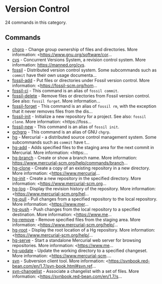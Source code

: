 # Version Control

24 commands in this category.

## Commands

- [chgrp](./chgrp.md) - Change group ownership of files and directories. More information: <https://www.gnu.org/software/cor...
- [cvs](./cvs.md) - Concurrent Versions System, a revision control system. More information: <https://manned.org/cvs>.
- [fossil](./fossil.md) - Distributed version control system. Some subcommands such as `commit` have their own usage documenta...
- [fossil-add](./fossil-add.md) - Put files or directories under Fossil version control. More information: <https://fossil-scm.org/hom...
- [fossil-ci](./fossil-ci.md) - This command is an alias of `fossil commit`.
- [fossil-delete](./fossil-delete.md) - Remove files or directories from Fossil version control. See also: `fossil forget`. More information...
- [fossil-forget](./fossil-forget.md) - This command is an alias of `fossil rm`, with the exception that it never removes files from the dis...
- [fossil-init](./fossil-init.md) - Initialize a new repository for a project. See also: `fossil clone`. More information: <https://foss...
- [fossil-new](./fossil-new.md) - This command is an alias of `fossil init`.
- [gchgrp](./gchgrp.md) - This command is an alias of GNU `chgrp`.
- [hg](./hg.md) - Mercurial - a distributed source control management system. Some subcommands such as `commit` have t...
- [hg-add](./hg-add.md) - Adds specified files to the staging area for the next commit in Mercurial. More information: <https:...
- [hg-branch](./hg-branch.md) - Create or show a branch name. More information: <https://www.mercurial-scm.org/help/commands/branch>...
- [hg-clone](./hg-clone.md) - Create a copy of an existing repository in a new directory. More information: <https://www.mercurial...
- [hg-init](./hg-init.md) - Create a new repository in the specified directory. More information: <https://www.mercurial-scm.org...
- [hg-log](./hg-log.md) - Display the revision history of the repository. More information: <https://www.mercurial-scm.org/hel...
- [hg-pull](./hg-pull.md) - Pull changes from a specified repository to the local repository. More information: <https://www.mer...
- [hg-push](./hg-push.md) - Push changes from the local repository to a specified destination. More information: <https://www.me...
- [hg-remove](./hg-remove.md) - Remove specified files from the staging area. More information: <https://www.mercurial-scm.org/help/...
- [hg-root](./hg-root.md) - Display the root location of a Hg repository. More information: <https://www.mercurial-scm.org/help/...
- [hg-serve](./hg-serve.md) - Start a standalone Mercurial web server for browsing repositories. More information: <https://www.me...
- [hg-update](./hg-update.md) - Update the working directory to a specified changeset. More information: <https://www.mercurial-scm....
- [svn](./svn.md) - Subversion client tool. More information: <https://svnbook.red-bean.com/en/1.7/svn-book.html#svn.ref...
- [svn-changelist](./svn-changelist.md) - Associate a changelist with a set of files. More information: <https://svnbook.red-bean.com/en/1.7/s...
